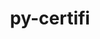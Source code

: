 ---
title: "py-certifi"
layout: cache
categories: [package, v0.20.0]
meta: {"versions": ["2022.12.7"], "compilers": ["gcc@=11.1.0", "gcc@=11.3.0", "gcc@=7.3.1", "gcc@=7.5.0"], "oss": ["amzn2", "ubuntu18.04", "ubuntu20.04", "ubuntu22.04"], "platforms": ["linux"], "targets": ["aarch64", "neoverse_n1", "ppc64le", "x86_64_v3"], "stacks": ["aws-isc", "aws-isc-aarch64", "data-vis-sdk", "e4s", "e4s-power", "ml-linux-x86_64-cpu", "ml-linux-x86_64-cuda", "ml-linux-x86_64-rocm", "radiuss", "root"], "num_specs": 18, "num_specs_by_stack": {"root": 18, "aws-isc-aarch64": 2, "aws-isc": 1, "radiuss": 1, "e4s-power": 4, "e4s": 4, "data-vis-sdk": 4, "ml-linux-x86_64-cuda": 2, "ml-linux-x86_64-rocm": 2, "ml-linux-x86_64-cpu": 2}}
spec_details: [{"hash": "6jnaouzlvzmzqtchwnyz22szt6qftkzr", "compiler": "gcc@=7.3.1", "versions": ["2022.12.7"], "os": "amzn2", "platform": "linux", "target": "aarch64", "variants": ["build_system=python_pip"], "stacks": ["root", "aws-isc-aarch64"], "size": "-", "tarball": "https://binaries.spack.io/releases/v0.20.0/build_cache/linux-amzn2-aarch64/gcc-7.3.1/py-certifi-2022.12.7/linux-amzn2-aarch64-gcc-7.3.1-py-certifi-2022.12.7-6jnaouzlvzmzqtchwnyz22szt6qftkzr.spack"}, {"hash": "pjt67jrwm4dkmm7jjqv7667dve7uzlbg", "compiler": "gcc@=7.3.1", "versions": ["2022.12.7"], "os": "amzn2", "platform": "linux", "target": "neoverse_n1", "variants": ["build_system=python_pip"], "stacks": ["root", "aws-isc-aarch64"], "size": "-", "tarball": "https://binaries.spack.io/releases/v0.20.0/build_cache/linux-amzn2-neoverse_n1/gcc-7.3.1/py-certifi-2022.12.7/linux-amzn2-neoverse_n1-gcc-7.3.1-py-certifi-2022.12.7-pjt67jrwm4dkmm7jjqv7667dve7uzlbg.spack"}, {"hash": "q35r7gxntfftx6dp6u6bydhhp3e3h72a", "compiler": "gcc@=7.3.1", "versions": ["2022.12.7"], "os": "amzn2", "platform": "linux", "target": "x86_64_v3", "variants": ["build_system=python_pip"], "stacks": ["root", "aws-isc"], "size": "-", "tarball": "https://binaries.spack.io/releases/v0.20.0/build_cache/linux-amzn2-x86_64_v3/gcc-7.3.1/py-certifi-2022.12.7/linux-amzn2-x86_64_v3-gcc-7.3.1-py-certifi-2022.12.7-q35r7gxntfftx6dp6u6bydhhp3e3h72a.spack"}, {"hash": "avnd7sawlxsthm7rjtbj6lvk3id3pmmo", "compiler": "gcc@=7.5.0", "versions": ["2022.12.7"], "os": "ubuntu18.04", "platform": "linux", "target": "x86_64_v3", "variants": ["build_system=python_pip"], "stacks": ["radiuss", "root"], "size": "-", "tarball": "https://binaries.spack.io/releases/v0.20.0/build_cache/linux-ubuntu18.04-x86_64_v3/gcc-7.5.0/py-certifi-2022.12.7/linux-ubuntu18.04-x86_64_v3-gcc-7.5.0-py-certifi-2022.12.7-avnd7sawlxsthm7rjtbj6lvk3id3pmmo.spack"}, {"hash": "3gp72wcrn34tnmuq7yrdzlqkhskwne7n", "compiler": "gcc@=11.1.0", "versions": ["2022.12.7"], "os": "ubuntu20.04", "platform": "linux", "target": "ppc64le", "variants": ["build_system=python_pip"], "stacks": ["root", "e4s-power"], "size": "-", "tarball": "https://binaries.spack.io/releases/v0.20.0/build_cache/linux-ubuntu20.04-ppc64le/gcc-11.1.0/py-certifi-2022.12.7/linux-ubuntu20.04-ppc64le-gcc-11.1.0-py-certifi-2022.12.7-3gp72wcrn34tnmuq7yrdzlqkhskwne7n.spack"}, {"hash": "qqqrvlizymh6l56sh66hqkxnyyu2xvtl", "compiler": "gcc@=11.1.0", "versions": ["2022.12.7"], "os": "ubuntu20.04", "platform": "linux", "target": "ppc64le", "variants": ["build_system=python_pip"], "stacks": ["root", "e4s-power"], "size": "-", "tarball": "https://binaries.spack.io/releases/v0.20.0/build_cache/linux-ubuntu20.04-ppc64le/gcc-11.1.0/py-certifi-2022.12.7/linux-ubuntu20.04-ppc64le-gcc-11.1.0-py-certifi-2022.12.7-qqqrvlizymh6l56sh66hqkxnyyu2xvtl.spack"}, {"hash": "4cobit2owav5bbb6doagqz64qbac7hbk", "compiler": "gcc@=11.1.0", "versions": ["2022.12.7"], "os": "ubuntu20.04", "platform": "linux", "target": "ppc64le", "variants": ["build_system=python_pip"], "stacks": ["root", "e4s-power"], "size": "-", "tarball": "https://binaries.spack.io/releases/v0.20.0/build_cache/linux-ubuntu20.04-ppc64le/gcc-11.1.0/py-certifi-2022.12.7/linux-ubuntu20.04-ppc64le-gcc-11.1.0-py-certifi-2022.12.7-4cobit2owav5bbb6doagqz64qbac7hbk.spack"}, {"hash": "vfrytcgwclvggt6vceoeookmqn5k6guo", "compiler": "gcc@=11.1.0", "versions": ["2022.12.7"], "os": "ubuntu20.04", "platform": "linux", "target": "ppc64le", "variants": ["build_system=python_pip"], "stacks": ["root", "e4s-power"], "size": "-", "tarball": "https://binaries.spack.io/releases/v0.20.0/build_cache/linux-ubuntu20.04-ppc64le/gcc-11.1.0/py-certifi-2022.12.7/linux-ubuntu20.04-ppc64le-gcc-11.1.0-py-certifi-2022.12.7-vfrytcgwclvggt6vceoeookmqn5k6guo.spack"}, {"hash": "wnku5xu6jbrqagx3hrgj26vkqjvkxjvt", "compiler": "gcc@=11.1.0", "versions": ["2022.12.7"], "os": "ubuntu20.04", "platform": "linux", "target": "x86_64_v3", "variants": ["build_system=python_pip"], "stacks": ["e4s", "root"], "size": "-", "tarball": "https://binaries.spack.io/releases/v0.20.0/build_cache/linux-ubuntu20.04-x86_64_v3/gcc-11.1.0/py-certifi-2022.12.7/linux-ubuntu20.04-x86_64_v3-gcc-11.1.0-py-certifi-2022.12.7-wnku5xu6jbrqagx3hrgj26vkqjvkxjvt.spack"}, {"hash": "qwi5o2khr4q3lojzc2lbsos4ydbwdtuk", "compiler": "gcc@=11.1.0", "versions": ["2022.12.7"], "os": "ubuntu20.04", "platform": "linux", "target": "x86_64_v3", "variants": ["build_system=python_pip"], "stacks": ["data-vis-sdk", "root"], "size": "-", "tarball": "https://binaries.spack.io/releases/v0.20.0/build_cache/linux-ubuntu20.04-x86_64_v3/gcc-11.1.0/py-certifi-2022.12.7/linux-ubuntu20.04-x86_64_v3-gcc-11.1.0-py-certifi-2022.12.7-qwi5o2khr4q3lojzc2lbsos4ydbwdtuk.spack"}, {"hash": "t24ffaefvh25alniniehldhkgfllkmnj", "compiler": "gcc@=11.1.0", "versions": ["2022.12.7"], "os": "ubuntu20.04", "platform": "linux", "target": "x86_64_v3", "variants": ["build_system=python_pip"], "stacks": ["e4s", "root"], "size": "-", "tarball": "https://binaries.spack.io/releases/v0.20.0/build_cache/linux-ubuntu20.04-x86_64_v3/gcc-11.1.0/py-certifi-2022.12.7/linux-ubuntu20.04-x86_64_v3-gcc-11.1.0-py-certifi-2022.12.7-t24ffaefvh25alniniehldhkgfllkmnj.spack"}, {"hash": "sqt4l7xoybevj7im5iy4q57z6tebvigl", "compiler": "gcc@=11.1.0", "versions": ["2022.12.7"], "os": "ubuntu20.04", "platform": "linux", "target": "x86_64_v3", "variants": ["build_system=python_pip"], "stacks": ["e4s", "root"], "size": "-", "tarball": "https://binaries.spack.io/releases/v0.20.0/build_cache/linux-ubuntu20.04-x86_64_v3/gcc-11.1.0/py-certifi-2022.12.7/linux-ubuntu20.04-x86_64_v3-gcc-11.1.0-py-certifi-2022.12.7-sqt4l7xoybevj7im5iy4q57z6tebvigl.spack"}, {"hash": "pbwrvr7ap7bsimjl4qifu462cnpgh3ri", "compiler": "gcc@=11.1.0", "versions": ["2022.12.7"], "os": "ubuntu20.04", "platform": "linux", "target": "x86_64_v3", "variants": ["build_system=python_pip"], "stacks": ["data-vis-sdk", "root"], "size": "-", "tarball": "https://binaries.spack.io/releases/v0.20.0/build_cache/linux-ubuntu20.04-x86_64_v3/gcc-11.1.0/py-certifi-2022.12.7/linux-ubuntu20.04-x86_64_v3-gcc-11.1.0-py-certifi-2022.12.7-pbwrvr7ap7bsimjl4qifu462cnpgh3ri.spack"}, {"hash": "yg5smig2vq3uzmhi47uiuak3mfwfj47x", "compiler": "gcc@=11.1.0", "versions": ["2022.12.7"], "os": "ubuntu20.04", "platform": "linux", "target": "x86_64_v3", "variants": ["build_system=python_pip"], "stacks": ["data-vis-sdk", "root"], "size": "-", "tarball": "https://binaries.spack.io/releases/v0.20.0/build_cache/linux-ubuntu20.04-x86_64_v3/gcc-11.1.0/py-certifi-2022.12.7/linux-ubuntu20.04-x86_64_v3-gcc-11.1.0-py-certifi-2022.12.7-yg5smig2vq3uzmhi47uiuak3mfwfj47x.spack"}, {"hash": "6fpzq555huhuyndnqkbo3q2piwrgn4dy", "compiler": "gcc@=11.1.0", "versions": ["2022.12.7"], "os": "ubuntu20.04", "platform": "linux", "target": "x86_64_v3", "variants": ["build_system=python_pip"], "stacks": ["data-vis-sdk", "root"], "size": "-", "tarball": "https://binaries.spack.io/releases/v0.20.0/build_cache/linux-ubuntu20.04-x86_64_v3/gcc-11.1.0/py-certifi-2022.12.7/linux-ubuntu20.04-x86_64_v3-gcc-11.1.0-py-certifi-2022.12.7-6fpzq555huhuyndnqkbo3q2piwrgn4dy.spack"}, {"hash": "wn46t7t6qf5x2ouvn2sr727wlc4ka5px", "compiler": "gcc@=11.1.0", "versions": ["2022.12.7"], "os": "ubuntu20.04", "platform": "linux", "target": "x86_64_v3", "variants": ["build_system=python_pip"], "stacks": ["e4s", "root"], "size": "-", "tarball": "https://binaries.spack.io/releases/v0.20.0/build_cache/linux-ubuntu20.04-x86_64_v3/gcc-11.1.0/py-certifi-2022.12.7/linux-ubuntu20.04-x86_64_v3-gcc-11.1.0-py-certifi-2022.12.7-wn46t7t6qf5x2ouvn2sr727wlc4ka5px.spack"}, {"hash": "aivu3kdmcexrvfncaklgumw3kcr6qwa6", "compiler": "gcc@=11.3.0", "versions": ["2022.12.7"], "os": "ubuntu22.04", "platform": "linux", "target": "x86_64_v3", "variants": ["build_system=python_pip"], "stacks": ["ml-linux-x86_64-cuda", "ml-linux-x86_64-rocm", "root", "ml-linux-x86_64-cpu"], "size": "-", "tarball": "https://binaries.spack.io/releases/v0.20.0/build_cache/linux-ubuntu22.04-x86_64_v3/gcc-11.3.0/py-certifi-2022.12.7/linux-ubuntu22.04-x86_64_v3-gcc-11.3.0-py-certifi-2022.12.7-aivu3kdmcexrvfncaklgumw3kcr6qwa6.spack"}, {"hash": "qoq6vjwttfxnjohbqn2yiuav6rfyq3lk", "compiler": "gcc@=11.3.0", "versions": ["2022.12.7"], "os": "ubuntu22.04", "platform": "linux", "target": "x86_64_v3", "variants": ["build_system=python_pip"], "stacks": ["ml-linux-x86_64-cuda", "ml-linux-x86_64-rocm", "root", "ml-linux-x86_64-cpu"], "size": "-", "tarball": "https://binaries.spack.io/releases/v0.20.0/build_cache/linux-ubuntu22.04-x86_64_v3/gcc-11.3.0/py-certifi-2022.12.7/linux-ubuntu22.04-x86_64_v3-gcc-11.3.0-py-certifi-2022.12.7-qoq6vjwttfxnjohbqn2yiuav6rfyq3lk.spack"}]
---